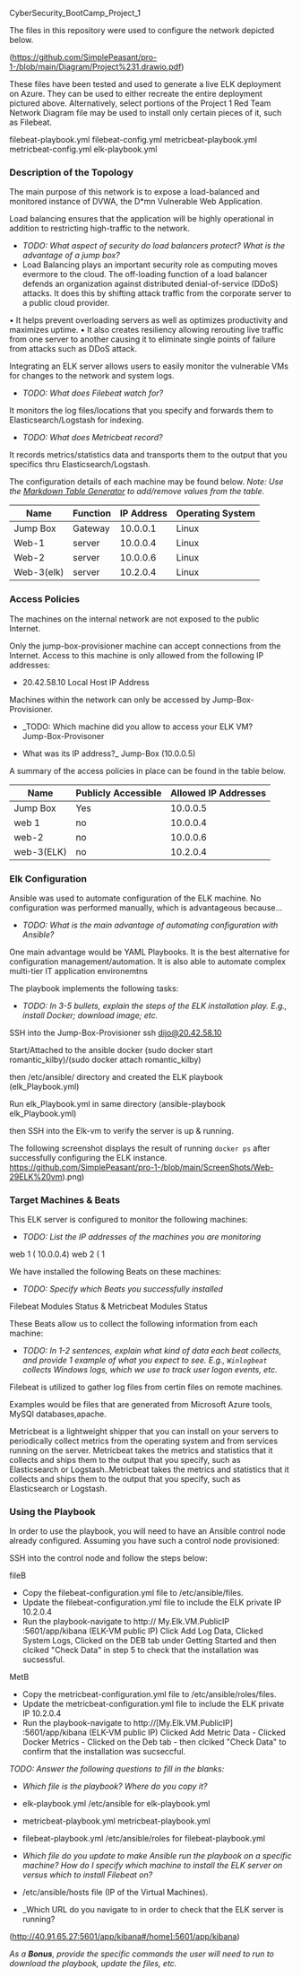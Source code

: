 CyberSecurity_BootCamp_Project_1

The files in this repository were used to configure the network depicted below.

(https://github.com/SimplePeasant/pro-1-/blob/main/Diagram/Project%231.drawio.pdf)

These files have been tested and used to generate a live ELK deployment on Azure. They can be used to either recreate the entire deployment pictured above. Alternatively, select portions of the Project 1 Red Team Network Diagram file may be used to install only certain pieces of it, such as Filebeat.

filebeat-playbook.yml
filebeat-config.yml
metricbeat-playbook.yml
metricbeat-config.yml
elk-playbook.yml

### Description of the Topology

The main purpose of this network is to expose a load-balanced and monitored instance of DVWA, the D*mn Vulnerable Web Application.

Load balancing ensures that the application will be highly operational in addition to restricting high-traffic to the network.
- _TODO: What aspect of security do load balancers protect? What is the advantage of a jump box?_
- Load Balancing plays an important security role as computing moves evermore to the cloud. The off-loading function of a load balancer defends an organization against distributed denial-of-service (DDoS) attacks. It does this by shifting attack traffic from the corporate server to a public cloud provider.

• It helps prevent overloading servers as well as optimizes productivity and maximizes uptime.
• It also creates resiliency allowing rerouting live traffic from one server to another causing it to eliminate single points of failure from attacks such as DDoS attack.

Integrating an ELK server allows users to easily monitor the vulnerable VMs for changes to the  network and system logs.
- _TODO: What does Filebeat watch for?_

It monitors the log files/locations that you specify and forwards them to Elasticsearch/Logstash for indexing.

- _TODO: What does Metricbeat record?_

It records metrics/statistics data and transports them to the output that you specifics thru Elasticsearch/Logstash.



The configuration details of each machine may be found below.
_Note: Use the [Markdown Table Generator](http://www.tablesgenerator.com/markdown_tables) to add/remove values from the table_.

| Name     | Function | IP Address | Operating System |
|----------|----------|------------|------------------|
| Jump Box | Gateway  | 10.0.0.1   | Linux            |
| Web-1    |  server  | 10.0.0.4   | Linux            |
| Web-2    |  server  | 10.0.0.6   | Linux            |
|Web-3(elk)|  server  | 10.2.0.4   | Linux                 |

### Access Policies

The machines on the internal network are not exposed to the public Internet. 

Only the jump-box-provisioner machine can accept connections from the Internet. Access to this machine is only allowed from the following IP addresses:
- 20.42.58.10 Local Host IP Address

Machines within the network can only be accessed by Jump-Box-Provisioner.
- _TODO: Which machine did you allow to access your ELK VM?  
Jump-Box-Provisoner

- What was its IP address?_
Jump-Box (10.0.0.5) 

A summary of the access policies in place can be found in the table below.

| Name     | Publicly Accessible | Allowed IP Addresses |
|----------|---------------------|----------------------|
| Jump Box |    Yes              | 10.0.0.5   |
| web 1    |    no               | 10.0.0.4   |
| web-2    |    no               | 10.0.0.6   |
|web-3(ELK)|    no               | 10.2.0.4   |

### Elk Configuration

Ansible was used to automate configuration of the ELK machine. No configuration was performed manually, which is advantageous because...
- _TODO: What is the main advantage of automating configuration with Ansible?_

One main advantage would be YAML Playbooks. It is the best alternative for configuration management/automation.
It is also able to automate complex multi-tier IT application environemtns

The playbook implements the following tasks:
- _TODO: In 3-5 bullets, explain the steps of the ELK installation play. E.g., install Docker; download image; etc._

SSH into the Jump-Box-Provisioner ssh dijo@20.42.58.10

Start/Attached to the ansible docker (sudo docker start romantic_kilby)/(sudo docker attach romantic_kilby)

then /etc/ansible/ directory and created the ELK playbook (elk_Playbook.yml) 

Run elk_Playbook.yml in same directory (ansible-playbook elk_Playbook.yml) 

then SSH into the Elk-vm to verify the server is up & running.

The following screenshot displays the result of running `docker ps` after successfully configuring the ELK instance.
https://github.com/SimplePeasant/pro-1-/blob/main/ScreenShots/Web-29ELK%20vm).png)

### Target Machines & Beats
This ELK server is configured to monitor the following machines:
- _TODO: List the IP addresses of the machines you are monitoring_

web 1 ( 10.0.0.4)  web 2 ( 1

We have installed the following Beats on these machines:
- _TODO: Specify which Beats you successfully installed_

Filebeat Modules Status &  Metricbeat Modules Status

These Beats allow us to collect the following information from each machine:

- _TODO: In 1-2 sentences, explain what kind of data each beat collects, and provide 1 example of what you expect to see. E.g., `Winlogbeat` collects Windows logs, which we use to track user logon events, etc._

Filebeat is utilized to gather log files from certin files on remote machines.

Examples would be files that are generated from Microsoft Azure tools, MySQl databases,apache. 


Metricbeat is a lightweight shipper that you can install on your servers to periodically collect metrics from the operating system and from services running on the server.
Metricbeat takes the metrics and statistics that it collects and ships them to the output that you specify, such as Elasticsearch or Logstash..Metricbeat takes the metrics and statistics that it collects and ships them to the output that you specify, such as Elasticsearch or Logstash. 



### Using the Playbook
In order to use the playbook, you will need to have an Ansible control node already configured. Assuming you have such a control node provisioned: 

SSH into the control node and follow the steps below:

fileB

- Copy the filebeat-configuration.yml file to /etc/ansible/files.
- Update the filebeat-configuration.yml file to include the ELK private IP 10.2.0.4
- Run the playbook-navigate to http:// My.Elk.VM.PublicIP :5601/app/kibana (ELK-VM public IP) Click Add Log Data, Clicked System Logs, Clicked on the DEB tab under Getting Started and then clciked "Check Data" in step 5 to check that the installation was sucsessful.

MetB

- Copy the metricbeat-configuration.yml file to /etc/ansible/roles/files.
- Update the metricbeat-configuration.yml file to include the ELK private IP 10.2.0.4
- Run the playbook-navigate to http://[My.Elk.VM.PublicIP] :5601/app/kibana (ELK-VM public IP) Clicked Add Metric Data - Clicked Docker Metrics - Clicked on the Deb tab - then clciked "Check Data" to confirm that the installation was sucseccful.

_TODO: Answer the following questions to fill in the blanks:_
- _Which file is the playbook?       Where do you copy it?_
- elk-playbook.yml                   /etc/ansible for elk-playbook.yml 
- metricbeat-playbook.yml                        metricbeat-playbook.yml
- filebeat-playbook.yml                         /etc/ansible/roles for filebeat-playbook.yml                    

- _Which file do you update to make Ansible run the playbook on a specific machine? How do I specify which machine to install the ELK server on versus which to install Filebeat on?_

- /etc/ansible/hosts file (IP of the Virtual Machines).

- _Which URL do you navigate to in order to check that the ELK server is running?

(http://40.91.65.27:5601/app/kibana#/home]:5601/app/kibana)

_As a **Bonus**, provide the specific commands the user will need to run to download the playbook, update the files, etc._

